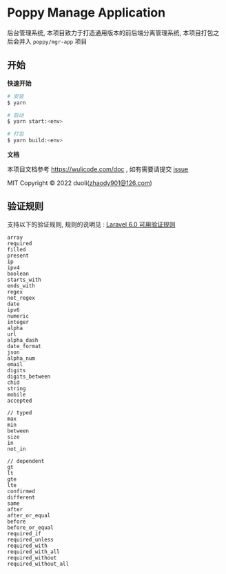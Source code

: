 # Poppy Manage Application

后台管理系统, 本项目致力于打造通用版本的前后端分离管理系统, 本项目打包之后会并入 `poppy/mgr-app` 项目

## 开始

**快速开始**

```bash
# 安装
$ yarn

# 启动
$ yarn start:<env>

# 打包
$ yarn build:<env>
```

**文档**

本项目文档参考 https://wulicode.com/doc , 如有需要请提交 [issue](https://github.com/imvkmark/wulicode-mgr-app/issues)

MIT Copyright © 2022 duoli(zhaody901@126.com)

## 验证规则

支持以下的验证规则, 规则的说明见 : [Laravel 6.0 可用验证规则](https://learnku.com/docs/laravel/6.x/validation/5144#available-validation-rules)

```
array
required
filled
present
ip
ipv4
boolean
starts_with
ends_with
regex
not_regex
date
ipv6
numeric
integer
alpha
url
alpha_dash
date_format
json
alpha_num
email
digits
digits_between
chid
string
mobile
accepted

// typed
max
min
between
size
in
not_in

// dependent
gt
lt
gte
lte
confirmed
different
same
after
after_or_equal
before
before_or_equal
required_if
required_unless
required_with
required_with_all
required_without
required_without_all
```
